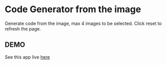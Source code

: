 # Code Generator from the image
Generate code from the image, max 4 images to be selected. Click reset to refresh the page.

## DEMO
See this app live <a href="https://shubhamdutta2000.github.io/Image_To_Code_Converter/">here</a>